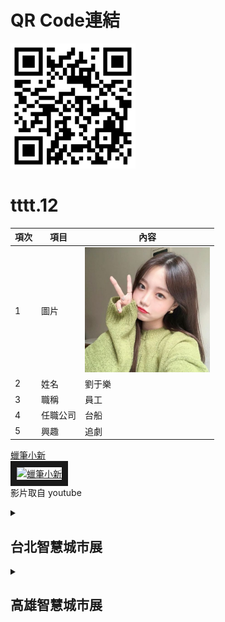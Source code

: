 # QR Code連結
<img src="exported_qrcode_image_600.png" width="200" height="200">

# tttt.12

|項次|項目|內容|
|-----|------|------|
|1 |圖片|<img src="1235.jpg" width="200" hignt="300">|
|2 | 姓名 |劉于樂|
|3 | 職稱 |員工|
|4 |任職公司 |台船|  
|5 |興趣 |追劇|  


<a href="https://www.youtube.com/watch?v=J1ty54g-VeQ" target="_blank">蠟筆小新</a><br>
<a href="http://www.youtube.com/watch?feature=player_embedded&v=J1ty54g-VeQ" target="_blank"><img src="http://img.youtube.com/vi/J1ty54g-VeQ/0.jpg" 
alt="蠟筆小新" width="400" height="250" border="10" /></a>
<br>影片取自 youtube


<details>
<summary>

## 台北智慧城市展

</summary>
(一)、 展出日期：2024年3月19日（二）至3月22日（五），共4天<br>
(二)、 展出地點：台北南港展覽館2館（台北市南港區經貿二路2號）<br>
(三)、 參展區域：<br>
  
|物聯網應用(5G AIoT)	| 智慧交通 | 智慧治理 | 智慧建築 |
|-------------------|---------|----------|---------|
|智慧安防 | 智慧醫療 | 智慧教育 |  智慧金融 |
|智慧能源 | 新創	   | AI+專區  |-----------|	

(四)、 參展解決方案<br>
物聯網應用<br>
|智慧交通：| 自動駕駛、智慧公車、智慧車隊、智慧航運、智慧停車、智慧載具、智慧運輸、智慧物流、智慧倉儲|
|---------|---------------------------------------------------------------------------------|
|智慧治理：| 智慧政府、智慧港務、智慧稅務、智慧警政|
|智慧建築：| 智慧物業、智慧社區、智慧門禁、智慧家庭、智慧園區、智慧辦公室、智慧溫室、智慧農漁業|
|智慧安防：| 智慧杆、智慧路燈、智慧水務、智慧水質監測、智慧觀光、智慧安防、智慧防救災、智慧感測|
|智慧醫療：| 健康促進、智慧穿戴、智慧照護、智慧醫院、遠距照護、遠距醫療、智慧防疫|
|智慧教育：| 智慧校園、智慧教室、遠距教學|
|智慧金融：| 智慧支付、智慧零售、無人商店|
|智慧能源：| 智慧能源、智慧創能、智慧節能、智慧儲能、智慧電網、智慧電表|
|AI+專區  ||
|其他     ||
</details>


<details>
<summary><h2>高雄智慧城市展</h2></summary>
(一)、 展出日期：2024年3月21日（四）至3月23日（六），共4天<br>
(二)、 展出地點：高雄展覽館(高雄市前鎮區成功二路39號)<br>
(三)、 參展區域：<br>

|物聯網應用	| 智慧治理 | 智慧醫療 | 智慧製造 |
|-------------------|---------|----------|---------|
|智慧農漁業 | 淨零永續 | 低碳運輸 | 新創 |

(四)、 今年高雄展區共計使用550個攤位，展覽規模跟去年相當，主要特色有三大塊：智慧醫療、綠能永續及智慧治理。
<details>
<summary><h4>智慧醫療</h4></summary>
<br>
高屏地區15家醫院及大學，以<綠色醫療、精準健康>為展覽主軸，各醫院展示重點如下：<br>
  
|。高雄市立凱旋醫院：           |超寬頻智慧藥盒，凱旋AI機器人陪伴你|
|-----------------------------|-------------------------------|
|。高雄醫學大學附設中和紀念醫院：|手術室之未來：科技巔峰(3D影像手術)與清新新視野(手術煙霧排除)、救急救難一站通&融心匯智道平安、智能醫療照護-智慧輪椅應用 帶您看醫生(岡)|
|。高雄市立旗津醫院：|旗津智慧長照島-雲端健康管理整合平台|
|。高雄市立大同醫院：|打擊三高 醫同運動-健康運動走廊|
|。高雄市立小港醫院：|綠色轉型 打造淨零新世代|
|。高雄長庚紀念醫院：|數位創新藥事照護、無痛毒物檢測─您不能忽視環境賀爾蒙、揪出破顫、放心生活|
|。高雄市立鳳山醫院：|老年症候群與良導絡腎經的關聯性分析|
|。義大醫療財團法人義大醫院：|化劑調劑簡單學-AR視覺便利包、盤點速速叫-智慧精密盤點機、腹腔鏡/內視鏡VR互動式衛教|
|。高雄榮民總醫院：|嚴重敗血症早期警示系統、3D列印口顎金屬彌補物研究與數位牙科的未來|
|。高雄市立聯合醫院：|下肢外骨骼機器人、早期警示系統|
|。高雄市立岡山醫院：|運用Power BI視覺化數據分析於糖尿病照護、軟銀NAO 機器人|
|。衛生福利部旗山醫院：|智慧遠端照護系統、NGS次世代基因定序（精準醫療FAD）|
|。高雄市立民生醫院：|守護小飛象計畫-元太科技醫療照護電子紙筆記本應用|
|。屏東榮民總醫院：|手術單支器械智能管理滅菌追蹤系統、閉環式智慧用藥|
|。國立中山大學：|具隱私保護暨安全資料探勘之醫療倉儲系統、肝炎檢測革命：試片式快速病毒基因型偵測技術、數位病理與人工智慧輔助診斷|
  
</details>
